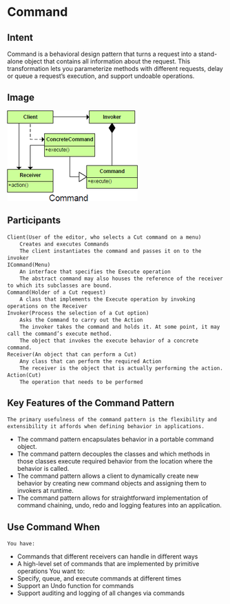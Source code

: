# Command #

## Intent ##

Command is a behavioral design pattern that turns a request into a stand-alone object that contains all information about the request. This transformation lets you parameterize methods with different requests, delay or queue a request’s execution, and support undoable operations.

## Image ##

![alt text](./Images/Command-1.md.png "Command")

## Participants ##

	Client(User of the editor, who selects a Cut command on a menu)
		Creates and executes Commands
		The client instantiates the command and passes it on to the invoker
	ICommand(Menu)
		An interface that specifies the Execute operation
		The abstract command may also houses the reference of the receiver to which its subclasses are bound.
	Command(Holder of a Cut request)
		A class that implements the Execute operation by invoking operations on the	Receiver
	Invoker(Process the selection of a Cut option)
		Asks the Command to carry out the Action
		The invoker takes the command and holds it.	At some point, it may call the command’s execute method.
		The object that invokes the execute behavior of a concrete command.
	Receiver(An object that can perform a Cut)
		Any class that can perform the required Action
		The receiver is the object that is actually performing the action.
	Action(Cut)
		The operation that needs to be performed

## Key Features of the Command Pattern

	The primary usefulness of the command pattern is the flexibility and extensibility it affords when defining behavior in applications.
+ The command pattern encapsulates behavior in a portable command object.
+ The command pattern decouples the classes and which methods in those classes execute required behavior from the location where the behavior is called.
+ The command pattern allows a client to dynamically create new behavior by creating new command objects and assigning them to invokers at runtime.
+ The command pattern allows for straightforward implementation of command chaining, undo, redo and logging features into an application.

## Use Command When ##

	You have:
+ Commands that different receivers can handle in different ways
+ A high-level set of commands that are implemented by primitive operations
	You want to:
+ Specify, queue, and execute commands at different times
+ Support an Undo function for commands
+ Support auditing and logging of all changes via commands
